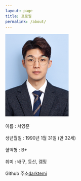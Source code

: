 ```yaml
---
layout: page
title: 프로필
permalink: /about/
---
```


<img src ="증명사진.jpg" width = "200"><br><br>
이름 : 서영훈<br><br>
생년월일 : 1990년 1월 31일 (만 32세)<br><br>
혈액형 : B+<br><br>
취미 : 배구, 등산, 캠핑<br><br>
Github 주소[darktemi](https://github.com/darktemi)<br><br>

